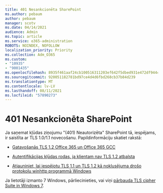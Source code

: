 ```yaml
---
title: 401 Nesankcionēta SharePoint
ms.author: pebaum
author: pebaum
manager: scotv
ms.date: 04/14/2021
audience: Admin
ms.topic: article
ms.service: o365-administration
ROBOTS: NOINDEX, NOFOLLOW
localization_priority: Priority
ms.collection: Adm_O365
ms.custom:
- "10935"
- "9001435"
ms.openlocfilehash: 8935f461aaf24cb100516311203ef642f5dbed931e472df944c1cd7e72a8cf4e
ms.sourcegitcommit: 920051182781bd97ce4d4d6fbd268cb37b84d239
ms.translationtype: MT
ms.contentlocale: lv-LV
ms.lasthandoff: 08/11/2021
ms.locfileid: "57890273"
---
```

# <a name="401-unauthorized-error-in-sharepoint"></a>401 Nesankcionēta SharePoint

Ja saņemat kļūdas ziņojumu "(401) Neautorizēta" SharePoint tā, iespējams, ir saistīta ar TLS 1.0/1.1 novecošanu. Papildinformāciju skatiet rakstā:

- [Gatavošanās TLS 1.2 Office 365 un Office 365 GCC](https://docs.microsoft.com/microsoft-365/compliance/prepare-tls-1.2-in-office-365)

- [Autentifikācijas kļūdas rodas, ja klientam nav TLS 1.2 atbalsta](https://docs.microsoft.com/sharepoint/troubleshoot/administration/authentication-errors-tls12-support)

- [Atjauniniet, lai iespējotu TLS 1.1 un TLS 1.2 kā noklusējuma drošo protokolu winhttp programmā Windows](https://support.microsoft.com/topic/update-to-enable-tls-1-1-and-tls-1-2-as-default-secure-protocols-in-winhttp-in-windows-c4bd73d2-31d7-761e-0178-11268bb10392)

Ja lietotāji izmanto 7 Windows, pārliecinieties, vai viņi [pārbauda TLS cipher Suite in Windows 7](https://docs.microsoft.com/windows/win32/secauthn/tls-cipher-suites-in-windows-7).
